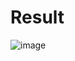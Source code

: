 <h1> Result </h1>

![image](https://user-images.githubusercontent.com/32474027/114003664-e6d37200-9898-11eb-969f-addeefa6987a.png)

